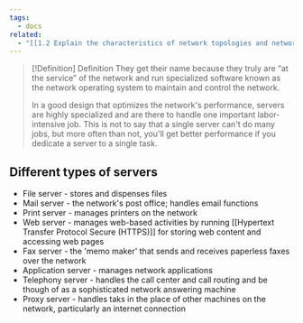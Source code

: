 ```yaml
---
tags:
  - docs
related:
  - "[[1.2 Explain the characteristics of network topologies and network types]]"
---
```


> [!Definition] Definition
> They get their name because they truly are “at the service” of the network and run specialized software known as the network operating system to maintain and control the network. 
>
> In a good design that optimizes the network's performance, servers are highly specialized and are there to handle one important labor- intensive job. This is not to say that a single server can't do many jobs, but more often than not, you'll get better performance if you dedicate a server to a single task.

## Different types of servers

- File server - stores and dispenses files
- Mail server - the network's post office; handles email functions
- Print server - manages printers on the network
- Web server - manages web-based activities by running [[Hypertext Transfer Protocol Secure (HTTPS)]] for storing web content and accessing web pages
- Fax server - the 'memo maker' that sends and receives paperless faxes over the network
- Application server - manages network applications
- Telephony server - handles the call center and call routing and be though of as a sophisticated network answering machine
- Proxy server - handles taks in the place of other machines on the network, particularly an internet connection

